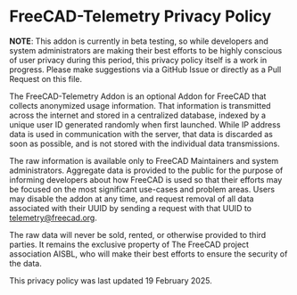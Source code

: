 # FreeCAD-Telemetry Privacy Policy

**NOTE**: This addon is currently in beta testing, so while developers and system administrators are making their
best efforts to be highly conscious of user privacy during this period, this privacy policy itself is a work in
progress. Please make suggestions via a GitHub Issue or directly as a Pull Request on this file.

The FreeCAD-Telemetry Addon is an optional Addon for FreeCAD that collects anonymized usage information. That
information is transmitted across the internet and stored in a centralized database, indexed by a unique user ID
generated randomly when first launched. While IP address data is used in communication with the server, that data is
discarded as soon as possible, and is not stored with the individual data transmissions.

The raw information is available only to FreeCAD Maintainers and system administrators. Aggregate data is provided to
the public for the purpose of informing developers about how FreeCAD is used so that their efforts may be focused on the
most significant use-cases and problem areas. Users may disable the addon at any time, and request removal of all data
associated with their UUID by sending a request with that UUID to telemetry@freecad.org.

The raw data will never be sold, rented, or otherwise provided to third parties. It remains the exclusive property
of The FreeCAD project association AISBL, who will make their best efforts to ensure the security of the data.

This privacy policy was last updated 19 February 2025.
